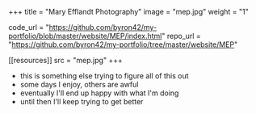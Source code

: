 +++
title = "Mary Efflandt Photography"
image = "mep.jpg"
weight = "1"

code_url = "https://github.com/byron42/my-portfolio/blob/master/website/MEP/index.html"
repo_url = "https://github.com/byron42/my-portfolio/tree/master/website/MEP"

[[resources]]
 src = "mep.jpg"
+++

* this is something else trying to figure all of this out
* some days I enjoy, others are awful
* eventually I'll end up happy with what I'm doing
* until then I'll keep trying to get better
